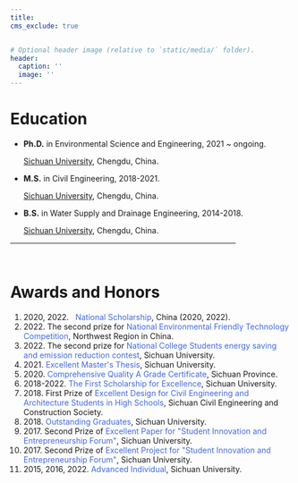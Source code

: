 ```yaml
---
title: 
cms_exclude: true


# Optional header image (relative to `static/media/` folder).
header:
  caption: ''
  image: ''
---
```


<b><h1>Education</h1>
</b>
<ul>

<li><b>Ph.D.</b> in Environmental Science and Engineering, 2021 ~ ongoing.

<a href="https://en.scu.edu.cn/" target="_blank">Sichuan University</a>, Chengdu, China.</li>


<li><b>M.S.</b> in Civil Engineering, 2018-2021.

<a href="https://en.scu.edu.cn/" target="_blank">Sichuan University</a>, Chengdu, China.</li>


<li><b>B.S.</b> in Water Supply and Drainage Engineering, 2014-2018.

<a href="https://en.scu.edu.cn/" target="_blank">Sichuan University</a>, Chengdu, China.</li>

</ul>



<HR style="FILTER: alpha(opacity=100,finishopacity=0,style=3)" width="80%" color=#987cb9 SIZE=3>


<br>

<b><h1>Awards and Honors</h1>
</b>
<ol>


<li> 2020, 2022. <p style="color:royalblue; display:inline">&nbsp; National Scholarship</p>, China (2020, 2022).</li>

<li> 2022. The second prize for <p style="color:royalblue; display:inline">National Environmental Friendly Technology Competition</p>, Northwest Region in China.</li>

<li> 2022. The second prize for <p style="color:royalblue; display:inline"> National College Students energy saving and emission reduction contest</p>, Sichuan University.</li>

<li> 2021. <p style="color:royalblue; display:inline"> Excellent Master's Thesis</p>, Sichuan University.</li>

<li> 2020. <p style="color:royalblue; display:inline"> Comprehensive Quality A Grade Certificate</p>, Sichuan Province.</li>

<li> 2018-2022. <p style="color:royalblue; display:inline"> The First Scholarship for Excellence</p>, Sichuan University.</li>

<li> 2018. First Prize of <p style="color:royalblue; display:inline"> Excellent Design for Civil Engineering and Architecture Students in High Schools</p>, Sichuan Civil Engineering and Construction Society.</li>

<li> 2018. <p style="color:royalblue; display:inline"> Outstanding Graduates</p>, Sichuan University.</li>

<li> 2017. Second Prize of <p style="color:royalblue; display:inline"> Excellent Paper for "Student Innovation and Entrepreneurship Forum"</p>, Sichuan University.</li>

<li> 2017. Second Prize of <p style="color:royalblue; display:inline"> Excellent Project for "Student Innovation and Entrepreneurship Forum"</p>, Sichuan University.</li>

<li> 2015, 2016, 2022. <p style="color:royalblue; display:inline"> Advanced Individual</p>, Sichuan University.</li>



</ol>
